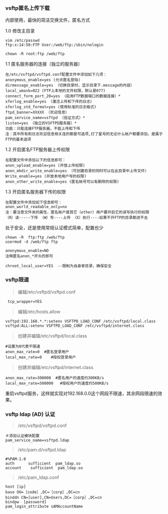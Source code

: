 
### vsftp匿名上传下载

内部使用，最快的简洁交换文件，匿名方式

1.0 修改主目录

	vim /etc/passwd
	ftp:x:14:50:FTP User:/web/ftp:/sbin/nologin

	chown -R root:ftp /web/ftp

1.1 匿名服务器的连接（独立的服务器）

	在/etc/vsftpd/vsftpd.conf配置文件中添加如下几项：
	anonymous_enable=yes (允许匿名登陆)
	dirmessage_enable=yes （切换目录时，显示目录下.message的内容）
	local_umask=022 (FTP上本地的文件权限，默认是077)
	connect_form_port_20=yes （启用FTP数据端口的数据连接）*
	xferlog_enable=yes （激活上传和下传的日志）
	xferlog_std_format=yes (使用标准的日志格式)
	ftpd_banner=XXXXX （欢迎信息）
	pam_service_name=vsftpd （验证方式）*
	listen=yes （独立的VSFTPD服务器）*
	功能：只能连接FTP服务器，不能上传和下传
	注：其中所有和日志欢迎信息相关连的都是可选项,打了星号的无论什么帐户都要添加，是属于FTP的基本选项
	
1.2 开启匿名FTP服务器上传权限

	在配置文件中添加以下的信息即可：
	anon_upload_enable=yes (开放上传权限)
	anon_mkdir_write_enable=yes （可创建目录的同时可以在此目录中上传文件）
	Write_enable=yes (开放本地用户写的权限)
	anon_other_write_enable=yes (匿名帐号可以有删除的权限)
	
1.3 开启匿名服务器下传的权限

	在配置文件中添加如下信息即可：
	anon_world_readable_only=no
	注：要注意文件夹的属性，匿名帐户是其它（other）用户要开启它的读写执行的权限
	（R）读-----下传 （W）写----上传 （X）执行----如果不开FTP的目录都进不去

处于安全，还是使用常规认证模式简单，配置也少

	chown -R  ftp:ftp /web/ftp
	usermod -d /web/ftp ftp

	anonymous_enable=NO
	注释匿名anon_*开头的即可

	chroot_local_user=YES  --限制为自身家目录，确保安全
	
### vsftp限速


>编辑/etc/vsftpd/vsftpd.conf

	 tcp_wrapper=YES
	 
>编辑/etc/hosts.allow

	vsftpd:192.168.*.*:setenv VSFTPD_LOAD_CONF /etc/vsftpd/local.class
	vsftpd:ALL:setenv VSFTPD_LOAD_CONF /etc/vsftpd/internet.class
	
>创建并编辑/etc/vsftpd/local.class

	#设置为0代表不限速
	anon_max_rate=0  #匿名登录用户
	local_max_rate=0    #授权登录用户
    
>创建并编辑/etc/vsftpd/internet.class
	
	anon_max_rate=300000  #匿名用户的速度约300KB/s
	local_max_rate=500000   #授权用户的速度约500KB/s
	
重启vsftpd服务，这样就实现对192.168.0.0这个网段不限速，其余网段限速的效果。


### vsftp ldap (AD) 认证

> /etc/vsftpd/vsftpd.conf 

	＃添加认证模块配置
	pam_service_name=vsftpd.ldap

> /etc/pam.d/vsftpd.ldap

	#%PAM-1.0
	auth      sufficient  pam_ldap.so
	account    sufficient  pam_ldap.so
	
> /etc/pam_ldap.conf

	host [ip]
	base OU=［code］,DC=［corp］,DC=cn
	binddn CN=[user],CN=Users,DC=［corp］,DC=cn
	bindpw  [password]
	pam_login_attribute sAMAccountName